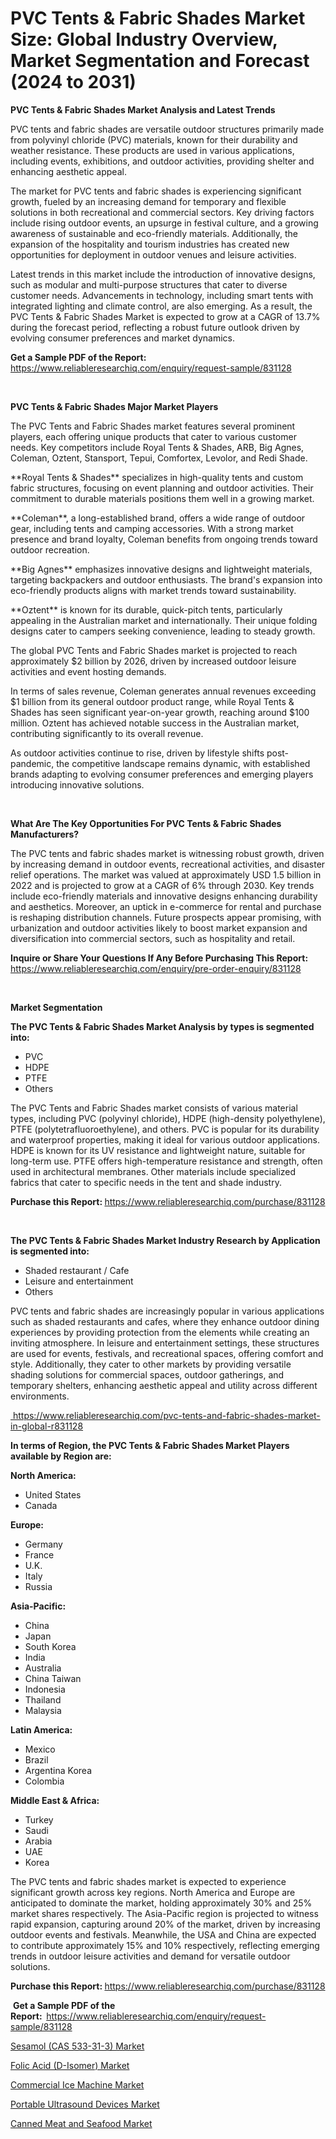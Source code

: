 <p><h1>PVC Tents & Fabric Shades Market Size: Global Industry Overview, Market Segmentation and Forecast (2024 to 2031)</h1></p><p><strong>PVC Tents & Fabric Shades Market Analysis and Latest Trends</strong></p>
<p><p>PVC tents and fabric shades are versatile outdoor structures primarily made from polyvinyl chloride (PVC) materials, known for their durability and weather resistance. These products are used in various applications, including events, exhibitions, and outdoor activities, providing shelter and enhancing aesthetic appeal.</p><p>The market for PVC tents and fabric shades is experiencing significant growth, fueled by an increasing demand for temporary and flexible solutions in both recreational and commercial sectors. Key driving factors include rising outdoor events, an upsurge in festival culture, and a growing awareness of sustainable and eco-friendly materials. Additionally, the expansion of the hospitality and tourism industries has created new opportunities for deployment in outdoor venues and leisure activities.</p><p>Latest trends in this market include the introduction of innovative designs, such as modular and multi-purpose structures that cater to diverse customer needs. Advancements in technology, including smart tents with integrated lighting and climate control, are also emerging. As a result, the PVC Tents & Fabric Shades Market is expected to grow at a CAGR of 13.7% during the forecast period, reflecting a robust future outlook driven by evolving consumer preferences and market dynamics.</p></p>
<p><strong>Get a Sample PDF of the Report:&nbsp;</strong> <a href="https://www.reliableresearchiq.com/enquiry/request-sample/831128?utm_campaign=1136&utm_medium=2&utm_source=Github&utm_content=ia&utm_term=08102024&utm_id=pvc-tents-fabric-shades">https://www.reliableresearchiq.com/enquiry/request-sample/831128</a></p>
<p>&nbsp;</p>
<p><strong>PVC Tents & Fabric Shades Major Market Players</strong></p>
<p><p>The PVC Tents and Fabric Shades market features several prominent players, each offering unique products that cater to various customer needs. Key competitors include Royal Tents & Shades, ARB, Big Agnes, Coleman, Oztent, Stansport, Tepui, Comfortex, Levolor, and Redi Shade.</p><p>**Royal Tents & Shades** specializes in high-quality tents and custom fabric structures, focusing on event planning and outdoor activities. Their commitment to durable materials positions them well in a growing market. </p><p>**Coleman**, a long-established brand, offers a wide range of outdoor gear, including tents and camping accessories. With a strong market presence and brand loyalty, Coleman benefits from ongoing trends toward outdoor recreation. </p><p>**Big Agnes** emphasizes innovative designs and lightweight materials, targeting backpackers and outdoor enthusiasts. The brand's expansion into eco-friendly products aligns with market trends toward sustainability.</p><p>**Oztent** is known for its durable, quick-pitch tents, particularly appealing in the Australian market and internationally. Their unique folding designs cater to campers seeking convenience, leading to steady growth. </p><p>The global PVC Tents and Fabric Shades market is projected to reach approximately $2 billion by 2026, driven by increased outdoor leisure activities and event hosting demands. </p><p>In terms of sales revenue, Coleman generates annual revenues exceeding $1 billion from its general outdoor product range, while Royal Tents & Shades has seen significant year-on-year growth, reaching around $100 million. Oztent has achieved notable success in the Australian market, contributing significantly to its overall revenue. </p><p>As outdoor activities continue to rise, driven by lifestyle shifts post-pandemic, the competitive landscape remains dynamic, with established brands adapting to evolving consumer preferences and emerging players introducing innovative solutions.</p></p>
<p>&nbsp;</p>
<p><strong>What Are The Key Opportunities For PVC Tents & Fabric Shades Manufacturers?</strong></p>
<p><p>The PVC tents and fabric shades market is witnessing robust growth, driven by increasing demand in outdoor events, recreational activities, and disaster relief operations. The market was valued at approximately USD 1.5 billion in 2022 and is projected to grow at a CAGR of 6% through 2030. Key trends include eco-friendly materials and innovative designs enhancing durability and aesthetics. Moreover, an uptick in e-commerce for rental and purchase is reshaping distribution channels. Future prospects appear promising, with urbanization and outdoor activities likely to boost market expansion and diversification into commercial sectors, such as hospitality and retail.</p></p>
<p><strong>Inquire or Share Your Questions If Any Before Purchasing This Report:</strong> <a href="https://www.reliableresearchiq.com/enquiry/pre-order-enquiry/831128?utm_campaign=1136&utm_medium=2&utm_source=Github&utm_content=ia&utm_term=08102024&utm_id=pvc-tents-fabric-shades">https://www.reliableresearchiq.com/enquiry/pre-order-enquiry/831128</a></p>
<p>&nbsp;</p>
<p><strong>Market Segmentation</strong></p>
<p><strong>The PVC Tents & Fabric Shades Market Analysis by types is segmented into:</strong></p>
<p><ul><li>PVC</li><li>HDPE</li><li>PTFE</li><li>Others</li></ul></p>
<p><p>The PVC Tents and Fabric Shades market consists of various material types, including PVC (polyvinyl chloride), HDPE (high-density polyethylene), PTFE (polytetrafluoroethylene), and others. PVC is popular for its durability and waterproof properties, making it ideal for various outdoor applications. HDPE is known for its UV resistance and lightweight nature, suitable for long-term use. PTFE offers high-temperature resistance and strength, often used in architectural membranes. Other materials include specialized fabrics that cater to specific needs in the tent and shade industry.</p></p>
<p><strong>Purchase this Report:&nbsp;</strong><a href="https://www.reliableresearchiq.com/purchase/831128?utm_campaign=1136&utm_medium=2&utm_source=Github&utm_content=ia&utm_term=08102024&utm_id=pvc-tents-fabric-shades">https://www.reliableresearchiq.com/purchase/831128</a></p>
<p>&nbsp;</p>
<p><strong>The PVC Tents & Fabric Shades Market Industry Research by Application is segmented into:</strong></p>
<p><ul><li>Shaded restaurant / Cafe</li><li>Leisure and entertainment</li><li>Others</li></ul></p>
<p><p>PVC tents and fabric shades are increasingly popular in various applications such as shaded restaurants and cafes, where they enhance outdoor dining experiences by providing protection from the elements while creating an inviting atmosphere. In leisure and entertainment settings, these structures are used for events, festivals, and recreational spaces, offering comfort and style. Additionally, they cater to other markets by providing versatile shading solutions for commercial spaces, outdoor gatherings, and temporary shelters, enhancing aesthetic appeal and utility across different environments.</p></p>
<p><a href="https://www.reliableresearchiq.com/pvc-tents-and-fabric-shades-market-in-global-r831128?utm_campaign=1136&utm_medium=2&utm_source=Github&utm_content=ia&utm_term=08102024&utm_id=pvc-tents-fabric-shades">&nbsp;https://www.reliableresearchiq.com/pvc-tents-and-fabric-shades-market-in-global-r831128</a></p>
<p><strong>In terms of Region, the PVC Tents & Fabric Shades Market Players available by Region are:</strong></p>
<p>
    <p> <strong> North America: </strong>
        <ul>
            <li>United States</li>
            <li>Canada</li>
        </ul>
        </p> 
    <p> <strong> Europe: </strong>
        <ul>
            <li>Germany</li>
            <li>France</li>
            <li>U.K.</li>
            <li>Italy</li>
            <li>Russia</li>
        </ul>
        </p> 
    <p> <strong> Asia-Pacific: </strong>
        <ul>
            <li>China</li>
            <li>Japan</li>
            <li>South Korea</li>
            <li>India</li>
            <li>Australia</li>
            <li>China Taiwan</li>
            <li>Indonesia</li>
            <li>Thailand</li>
            <li>Malaysia</li>
        </ul>
        </p> 
    <p> <strong> Latin America: </strong>
        <ul>
            <li>Mexico</li>
            <li>Brazil</li>
            <li>Argentina Korea</li>
            <li>Colombia</li>
        </ul>
        </p> 
    <p> <strong> Middle East & Africa: </strong>
        <ul>
            <li>Turkey</li>
            <li>Saudi</li>
            <li>Arabia</li>
            <li>UAE</li>
            <li>Korea</li>
        </ul>
    </p>
    </p>
<p><p>The PVC tents and fabric shades market is expected to experience significant growth across key regions. North America and Europe are anticipated to dominate the market, holding approximately 30% and 25% market shares respectively. The Asia-Pacific region is projected to witness rapid expansion, capturing around 20% of the market, driven by increasing outdoor events and festivals. Meanwhile, the USA and China are expected to contribute approximately 15% and 10% respectively, reflecting emerging trends in outdoor leisure activities and demand for versatile outdoor solutions.</p></p>
<p><strong>Purchase this Report: </strong><a href="https://www.reliableresearchiq.com/purchase/831128?utm_campaign=1136&utm_medium=2&utm_source=Github&utm_content=ia&utm_term=08102024&utm_id=pvc-tents-fabric-shades">https://www.reliableresearchiq.com/purchase/831128</a></p>
<p>&nbsp;<strong>Get a Sample PDF of the Report:&nbsp;&nbsp;</strong><a href="https://www.reliableresearchiq.com/enquiry/request-sample/831128?utm_campaign=1136&utm_medium=2&utm_source=Github&utm_content=ia&utm_term=08102024&utm_id=pvc-tents-fabric-shades">https://www.reliableresearchiq.com/enquiry/request-sample/831128</a></p>
<p><strong></strong></p>
<p><p><a href="https://github.com/greggdurhan6d03/Market-Research-Report-List-1/blob/main/sesamol-cas-533-31-3-market.md?utm_campaign=1136&utm_medium=2&utm_source=Github&utm_content=ia&utm_term=08102024&utm_id=pvc-tents-fabric-shades">Sesamol (CAS 533-31-3) Market</a></p><p><a href="https://github.com/twableoafc/Market-Research-Report-List-1/blob/main/folic-acid-d-isomer-market.md?utm_campaign=1136&utm_medium=2&utm_source=Github&utm_content=ia&utm_term=08102024&utm_id=pvc-tents-fabric-shades">Folic Acid (D-Isomer) Market</a></p><p><a href="https://www.linkedin.com/pulse/global-commercial-ice-machine-market-size-trends-analysis-iowle?utm_campaign=1136&utm_medium=2&utm_source=Github&utm_content=ia&utm_term=08102024&utm_id=pvc-tents-fabric-shades">Commercial Ice Machine Market</a></p><p><a href="https://www.linkedin.com/pulse/market-forecasting-change-global-portable-ultrasound-devices-brsoe?utm_campaign=1136&utm_medium=2&utm_source=Github&utm_content=ia&utm_term=08102024&utm_id=pvc-tents-fabric-shades">Portable Ultrasound Devices Market</a></p><p><a href="https://issuu.com/reportprime-2/docs/canned-meat-and-seafood-market-size_f59fb1d29487c0?utm_campaign=1136&utm_medium=2&utm_source=Github&utm_content=ia&utm_term=08102024&utm_id=pvc-tents-fabric-shades">Canned Meat and Seafood Market</a></p></p>